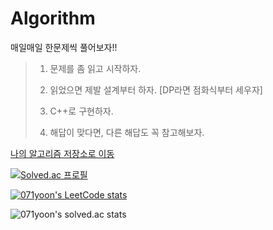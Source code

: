 # Algorithm
매일매일 한문제씩 풀어보자!!

>
> 1. 문제를 좀 읽고 시작하자.
>
> 2. 읽었으면 제발 설계부터 하자. [DP라면 점화식부터 세우자]
>
> 3. C++로 구현하자.
>
> 4. 해답이 맞다면, 다른 해답도 꼭 참고해보자.


[나의 알고리즘 저장소로 이동](https://yeonggi.notion.site/Algorithm-aa104ad0e6bc4bad891506216c2c8004)

[![Solved.ac 프로필](http://mazassumnida.wtf/api/v2/generate_badge?boj=dbs3924)](https://solved.ac/dbs3924)

[![071yoon's LeetCode stats](https://leetcode-stats-six.vercel.app/api?username=071yoon)](https://github.com/KnlnKS/leetcode-stats)

![071yoon's solved.ac stats](https://github-readme-solvedac.hyp3rflow.vercel.app/api/?handle=dbs3924)
